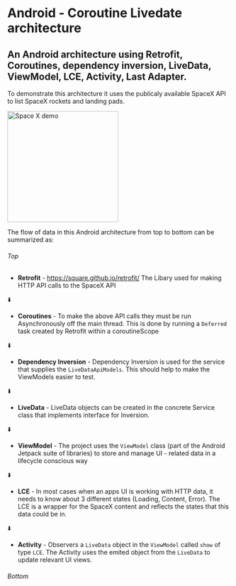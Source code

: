 # Android - Coroutine Livedate architecture
## An Android architecture using Retrofit, Coroutines, dependency inversion, LiveData,  ViewModel, LCE, Activity, Last Adapter.

To demonstrate this architecture it uses the publicaly available SpaceX API to list SpaceX rockets and landing pads.

<img src="spaceXdemo.gif" width="250" align="middle" alt="Space X demo">

The flow of data in this Android architecture from top to bottom can be summarized as:

###### Top

- **Retrofit** - https://square.github.io/retrofit/
The Libary used for making HTTP API calls to the SpaceX API

:arrow_down:

- **Coroutines** - To make the above API calls they must be run Asynchronously off the main thread. This is done by running a `Deferred` task created by Retrofit within a coroutineScope

:arrow_down:

- **Dependency Inversion** - Dependency Inversion is used for the service that supplies the `LiveDataApiModels`. This should help to make the ViewModels easier to test.

:arrow_down:

- **LiveData** - LiveData objects can be created in the concrete Service class that implements interface for Inversion.  

:arrow_down:

- **ViewModel** - The project uses the `ViewModel` class (part of the Android Jetpack suite of libraries) to store and manage UI - related data in a lifecycle conscious way

:arrow_down:

- **LCE** - In most cases when an apps UI is working with HTTP data, it needs to know about 3 different states (Loading, Content, Error). The LCE is a wrapper for the SpaceX content and reflects the states that this data could be in. 

:arrow_down:

- **Activity** - Observers a `LiveData` object in the `ViewModel` called `show` of type `LCE`. The Activity uses the emited object from the `LiveData` to update relevant UI views.

###### Bottom
